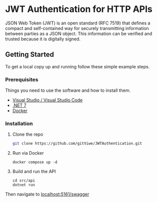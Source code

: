 <!-- ABOUT THE PROJECT -->
# JWT Authentication for HTTP APIs

JSON Web Token (JWT) is an open standard (RFC 7519) that defines a compact and self-contained way for securely transmitting information between parties as a JSON object.
This information can be verified and trusted because it is digitally signed.

<!-- GETTING STARTED -->
## Getting Started

To get a local copy up and running follow these simple example steps.

### Prerequisites

Things you need to use the software and how to install them.
* [Visual Studio / Visual Studio Code](https://visualstudio.microsoft.com/)
* [.NET 7](https://dotnet.microsoft.com/en-us/download/dotnet)
* [Docker](https://www.docker.com/)

### Installation

1. Clone the repo
   ```sh
   git clone https://github.com/gitViwe/JWTAuthentication.git
   ```
2. Run via Docker
   ```
   docker compose up -d
   ```
3. Build and run the API
   ```
   cd src/api
   dotnet run
   ```

Then navigate to [localhost:5161/swagger](http://localhost:5161/swagger)

